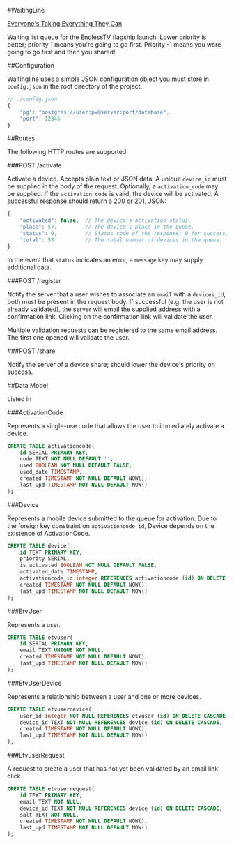 #WaitingLine

[Everyone's Taking Everything They Can](http://www.youtube.com/watch?v=5tZlu4wP4pw)

Waiting list queue for the EndlessTV flagship launch. Lower priority is better; priority 1 means
you're going to go first. Priority -1 means you were going to go first and then you shared!

##Configuration

Waitingline uses a simple JSON configuration object you must store in `config.json` in the
root directory of the project.

```javascript
// ./config.json
{
	"pg": "postgres://user:pw@server:port/database",
	"port": 12345
}
```

##Routes

The following HTTP routes are supported.

###POST /activate

Activate a device. Accepts plain text or JSON data. A unique `device_id` must be supplied in the
body of the request. Optionally, a `activation_code` may be supplied. If the `activation_code` is
valid, the device will be activated. A successful response should return a 200 or 201, JSON:

```javascript
{
	"activated": false,  // The device's activation status.
    "place": 57,         // The device's place in the queue.
    "status": 0,         // Status code of the response; 0 for success, 1 for failure.
    "total": 58          // The total number of devices in the queue.
}
```

In the event that `status` indicates an error, a `message` key may supply additional data.

###POST /register

Notify the server that a user wishes to associate an `email` with a `devices_id`, both must be
present in the request body. If successful (e.g. the user is not already validated), the server 
will email the supplied address with a confirmation link. Clicking on the confirmation link
will validate the user.

Multiple validation requests can be registered to the same email address. The first one opened
will validate the user.

###POST /share

Notify the server of a device share; should lower the device's priority on success.

##Data Model

Listed in

###ActivationCode

Represents a single-use code that allows the user to immediately activate a device.

```sql
CREATE TABLE activationcode(
	id SERIAL PRIMARY KEY,
	code TEXT NOT NULL DEFAULT '',
	used BOOLEAN NOT NULL DEFAULT FALSE,
	used_date TIMESTAMP,
	created TIMESTAMP NOT NULL DEFAULT NOW(),	
	last_upd TIMESTAMP NOT NULL DEFAULT NOW()
);
```

###Device

Represents a mobile device submitted to the queue for activation. Due to the foreign key constraint
on `activationcode_id`, Device depends on the existence of ActivationCode.

```sql
CREATE TABLE device(
	id TEXT PRIMARY KEY,
	priority SERIAL,		
	is_activated BOOLEAN NOT NULL DEFAULT FALSE,
	activated_date TIMESTAMP,
	activationcode_id integer REFERENCES activationcode (id) ON DELETE CASCADE,	
	created TIMESTAMP NOT NULL DEFAULT NOW(),
	last_upd TIMESTAMP NOT NULL DEFAULT NOW()	
);
```

###EtvUser

Represents a user.

```sql
CREATE TABLE etvuser(
	id SERIAL PRIMARY KEY,
	email TEXT UNIQUE NOT NULL,
	created TIMESTAMP NOT NULL DEFAULT NOW(),
	last_upd TIMESTAMP NOT NULL DEFAULT NOW()
);
```

###EtvUserDevice

Represents a relationship between a user and one or more devices.

```sql
CREATE TABLE etvuserdevice(
	user_id integer NOT NULL REFERENCES etvuser (id) ON DELETE CASCADE,
	device_id TEXT NOT NULL REFERENCES device (id) ON DELETE CASCADE,
	created TIMESTAMP NOT NULL DEFAULT NOW(),
	last_upd TIMESTAMP NOT NULL DEFAULT NOW()
);
```

###EtvuserRequest

A request to create a user that has not yet been validated by an email link click.


```sql
CREATE TABLE etvuserrequest(
	id TEXT PRIMARY KEY,
	email TEXT NOT NULL,
	device_id TEXT NOT NULL REFERENCES device (id) ON DELETE CASCADE,
	salt TEXT NOT NULL,
	created TIMESTAMP NOT NULL DEFAULT NOW(),
	last_upd TIMESTAMP NOT NULL DEFAULT NOW()
);
```
